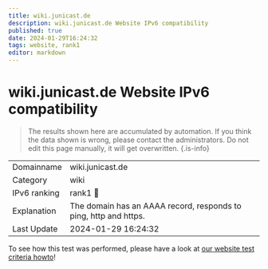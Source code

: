 ```yaml
---
title: wiki.junicast.de
description: wiki.junicast.de Website IPv6 compatibility
published: true
date: 2024-01-29T16:24:32
tags: website, rank1
editor: markdown
---
```


# wiki.junicast.de Website IPv6 compatibility

> The results shown here are accumulated by automation. If you think the data shown is wrong, please contact the administrators. 
> Do not edit this page manually, it will get overwritten.
{.is-info}


|   |   |
| - | - |
| Domainname | wiki.junicast.de
| Category | wiki |
| IPv6 ranking | rank1 :1st_place_medal: |
| Explanation | The domain has an AAAA record, responds to ping, http and https. |
| Last Update | 2024-01-29 16:24:32 |

To see how this test was performed, please have a look at [our website test criteria howto](/howto/testcriteria/website)!

